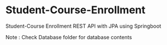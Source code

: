 # Student-Course-Enrollment
Student-Course Enrollment REST API with JPA using Springboot

Note : Check Database folder for database contents
